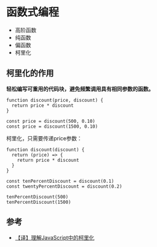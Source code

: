 # 函数式编程

* 高阶函数
* 纯函数
* 偏函数
* 柯里化

## 柯里化的作用

**轻松编写可重用的代码块，避免频繁调用具有相同参数的函数。**

    function discount(price, discount) {
      return price * discount
    }
    
    const price = discount(500, 0.10)
    const price = discount(1500, 0.10)
    
柯里化，只需要传递price参数：

    function discount(discount) {
      return (price) => {
        return price * discount
      }
    }

    const tenPercentDiscount = discount(0.1)
    const twentyPercentDiscount = discount(0.2)
    
    tenPercentDiscount(500)
    tenPercentDiscount(1500)

## 参考

* [【译】理解JavaScript中的柯里化](https://juejin.im/post/5be5b5a65188250fa835897e)
